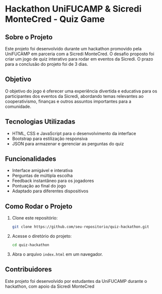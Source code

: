 # Hackathon UniFUCAMP & Sicredi MonteCred - Quiz Game

## Sobre o Projeto
Este projeto foi desenvolvido durante um hackathon promovido pela UniFUCAMP em parceria com a Sicredi MonteCred. O desafio proposto foi criar um jogo de quiz interativo para rodar em eventos da Sicredi. O prazo para a conclusão do projeto foi de 3 dias.

## Objetivo
O objetivo do jogo é oferecer uma experiência divertida e educativa para os participantes dos eventos da Sicredi, abordando temas relevantes ao cooperativismo, finanças e outros assuntos importantes para a comunidade.

## Tecnologias Utilizadas
- HTML, CSS e JavaScript para o desenvolvimento da interface
- Bootstrap para estilização responsiva
- JSON para armazenar e gerenciar as perguntas do quiz

## Funcionalidades
- Interface amigável e interativa
- Perguntas de múltipla escolha
- Feedback instantâneo para os jogadores
- Pontuação ao final do jogo
- Adaptado para diferentes dispositivos

## Como Rodar o Projeto
1. Clone este repositório:
   ```sh
   git clone https://github.com/seu-repositorio/quiz-hackathon.git
   ```
2. Acesse o diretório do projeto:
   ```sh
   cd quiz-hackathon
   ```
3. Abra o arquivo `index.html` em um navegador.

## Contribuidores
Este projeto foi desenvolvido por estudantes da UniFUCAMP durante o hackathon, com apoio da Sicredi MonteCred

